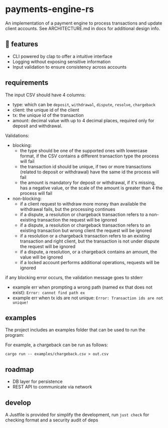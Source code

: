 # payments-engine-rs
An implementation of a payment engine to process transactions and update client accounts. See ARCHITECTURE.md in docs for additional design info.


## :rocket: features 
- CLI powered by clap to offer a intuitive interface
- Logging without exposing sensitive information
- Input validation to ensure consistency across accounts

## requirements 

The input CSV should have 4 columns:
- type: which can be `deposit`, `withdrawal`, `dispute`, `resolve`, `chargeback`
- client: the unique id of the client
- tx: the unique id of the transaction
- amount: decimal value with up to 4 decimal places, required only for deposit and withdrawal. 

Validations:

- blocking:
  - the type should be one of the supported ones with lowercase format, if the CSV contains a different transaction type the process will fail
  - the transaction id should be unique, if two or more transactions (related to deposit or withdrawal) have the same id the process will fail
  - the amount is mandatory for deposit or withdrawal, if it's missing, has a negative value, or the scale of the amount is greater than 4 the process will fail
- non-blocking:
  - if a client request to withdraw more money than available the withdrawal fails, but the processing continues
  - if a dispute, a resolution or chargeback transaction refers to a non-existing transaction the request will be ignored
  - if a dispute, a resolution or chargeback transaction refers to an existing transaction but wrong client the request will be ignored
  - if a resolution or a chargeback transaction refers to an existing transaction and right client, but the transaction is not under dispute the request will be ignored
  - if a dispute, a resolution, or a chargeback contains an amount, the value will be ignored
  - if a locked account performs additional operations, requests will be ignored

if any blocking error occurs, the validation message goes to stderr

- example err when prompting a wrong path (named ex that does not exist): `Error: cannot find path ex`
- example err when tx ids are not unique: `Error: Transaction ids are not unique!`


## examples

The project includes an examples folder that can be used to run the program:

For example, a chargeback can be run as follows:

`cargo run -- examples/chargeback.csv > out.csv`

## roadmap
- DB layer for persistence
- REST API to communicate via network

## develop

A Justfile is provided for simplify the development, run `just check` for checking format and a security audit of deps
